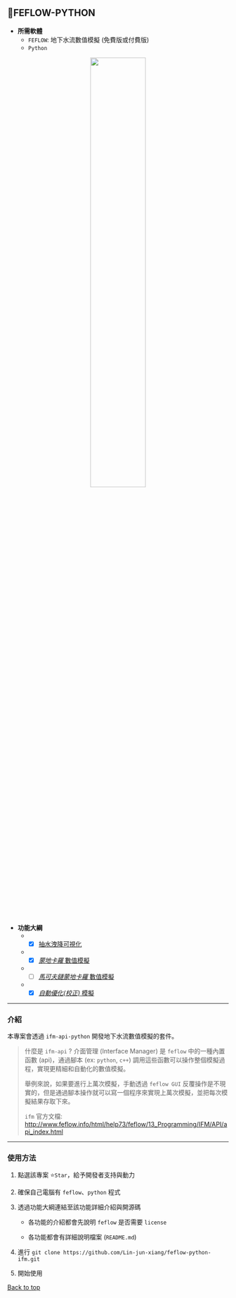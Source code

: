 ## :penguin:FEFLOW-PYTHON

- **所需軟體**
    - `FEFLOW`: 地下水流數值模擬 (免費版或付費版)
    - `Python`

<p align=center>
<image src="https://user-images.githubusercontent.com/63782903/229553525-60e5cfaf-fbb4-4b82-994e-4a7d3e64049e.png" width=50%>
</p>

* **功能大綱**
    - - [x] [抽水洩降可視化](./drawdown/)
    - - [x] [*蒙地卡羅* 數值模擬](./mc/)
    - - [ ] [*馬可夫鏈蒙地卡羅* 數值模擬](./mcmc/)
    - - [x] [*自動優化(校正)* 模擬](./optimization/)

---

### 介紹

本專案會透過 `ifm-api-python` 開發地下水流數值模擬的套件。

> 什麼是 `ifm-api` ?
> 介面管理 (Interface Manager) 是 `feflow` 中的一種內置函數 (api)，通過腳本 (ex: `python`, `c++`) 調用這些函數可以操作整個模擬過程，實現更精細和自動化的數值模擬。
>
>舉例來說，如果要進行上萬次模擬，手動透過 `feflow GUI` 反覆操作是不現實的，但是通過腳本操作就可以寫一個程序來實現上萬次模擬，並把每次模擬結果存取下來。
>
>`ifm` 官方文檔: http://www.feflow.info/html/help73/feflow/13_Programming/IFM/API/api_index.html
---

### 使用方法

1. 點選該專案 :star:`Star`，給予開發者支持與動力

2. 確保自己電腦有 `feflow`、`python` 程式

3. 透過功能大綱連結至該功能詳細介紹與開源碼

    * 各功能的介紹都會先說明 `feflow` 是否需要 `license`

    * 各功能都會有詳細說明檔案 (`README.md`)

4. 進行 `git clone https://github.com/Lin-jun-xiang/feflow-python-ifm.git`

5. 開始使用

<a href="#top">Back to top</a>
